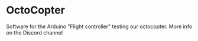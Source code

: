 # OctoCopter

Software for the Arduino "Flight controller" testing our octocopter. More info on the Discord channel
